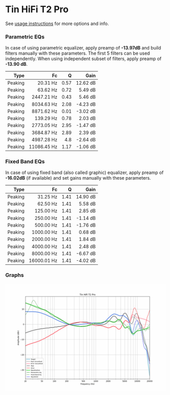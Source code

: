# Tin HiFi T2 Pro
See [usage instructions](https://github.com/jaakkopasanen/AutoEq#usage) for more options and info.

### Parametric EQs
In case of using parametric equalizer, apply preamp of **-13.97dB** and build filters manually
with these parameters. The first 5 filters can be used independently.
When using independent subset of filters, apply preamp of **-13.90 dB**.

| Type    | Fc          |    Q | Gain     |
|--------:|------------:|-----:|---------:|
| Peaking | 20.31 Hz    | 0.57 | 12.62 dB |
| Peaking | 63.62 Hz    | 0.72 | 5.49 dB  |
| Peaking | 2447.21 Hz  | 0.43 | 5.46 dB  |
| Peaking | 8034.63 Hz  | 2.08 | -4.23 dB |
| Peaking | 8871.62 Hz  | 0.01 | -3.02 dB |
| Peaking | 139.29 Hz   | 0.78 | 2.03 dB  |
| Peaking | 2773.05 Hz  | 2.95 | -1.47 dB |
| Peaking | 3684.87 Hz  | 2.89 | 2.39 dB  |
| Peaking | 4987.28 Hz  | 4.8  | -2.64 dB |
| Peaking | 11086.45 Hz | 1.17 | -1.06 dB |

### Fixed Band EQs
In case of using fixed band (also called graphic) equalizer, apply preamp of **-16.02dB**
(if available) and set gains manually with these parameters.

| Type    | Fc          |    Q | Gain     |
|--------:|------------:|-----:|---------:|
| Peaking | 31.25 Hz    | 1.41 | 14.90 dB |
| Peaking | 62.50 Hz    | 1.41 | 5.58 dB  |
| Peaking | 125.00 Hz   | 1.41 | 2.85 dB  |
| Peaking | 250.00 Hz   | 1.41 | -1.14 dB |
| Peaking | 500.00 Hz   | 1.41 | -1.76 dB |
| Peaking | 1000.00 Hz  | 1.41 | 0.68 dB  |
| Peaking | 2000.00 Hz  | 1.41 | 1.84 dB  |
| Peaking | 4000.00 Hz  | 1.41 | 2.48 dB  |
| Peaking | 8000.00 Hz  | 1.41 | -6.67 dB |
| Peaking | 16000.01 Hz | 1.41 | -4.02 dB |

### Graphs
![](./Tin%20HiFi%20T2%20Pro.png)